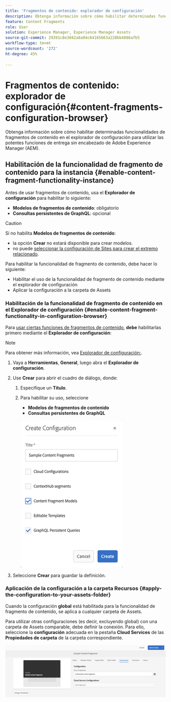 ```yaml
---
title: 'Fragmentos de contenido: explorador de configuración'
description: Obtenga información sobre cómo habilitar determinadas funcionalidades de fragmentos de contenido en el explorador de configuración para utilizar las potentes funciones de entrega sin encabezado de Adobe Experience Manager.
feature: Content Fragments
role: User
solution: Experience Manager, Experience Manager Assets
source-git-commit: 29391c8e3042a8a04c64165663a228bb4886afb5
workflow-type: tm+mt
source-wordcount: '272'
ht-degree: 45%

---
```


# Fragmentos de contenido: explorador de configuración{#content-fragments-configuration-browser}

Obtenga información sobre cómo habilitar determinadas funcionalidades de fragmentos de contenido en el explorador de configuración para utilizar las potentes funciones de entrega sin encabezado de Adobe Experience Manager (AEM).

## Habilitación de la funcionalidad de fragmento de contenido para la instancia {#enable-content-fragment-functionality-instance}

Antes de usar fragmentos de contenido, usa el **Explorador de configuración** para habilitar lo siguiente:

* **Modelos de fragmentos de contenido**: obligatorio
* **Consultas persistentes de GraphQL**: opcional

>[!CAUTION]
>
>Si no habilita **Modelos de fragmentos de contenido**:
>
>* la opción **Crear** no estará disponible para crear modelos.
>* no puede [seleccionar la configuración de Sites para crear el extremo relacionado](/help/sites-developing/headless/graphql-api/graphql-endpoint.md#enabling-graphql-endpoint).

Para habilitar la funcionalidad de fragmento de contenido, debe hacer lo siguiente:

* Habilitar el uso de la funcionalidad de fragmento de contenido mediante el explorador de configuración
* Aplicar la configuración a la carpeta de Assets

### Habilitación de la funcionalidad de fragmento de contenido en el Explorador de configuración {#enable-content-fragment-functionality-in-configuration-browser}

Para [usar ciertas funciones de fragmentos de contenido](#creating-a-content-fragment-model), **debe** habilitarlas primero mediante el **Explorador de configuración**:

>[!NOTE]
>
>Para obtener más información, vea [Explorador de configuración:](/help/sites-administering/configurations.md#using-configuration-browser).

1. Vaya a **Herramientas**, **General**, luego abra el **Explorador de configuración**.

1. Use **Crear** para abrir el cuadro de diálogo, donde:

   1. Especifique un **Título**.
   1. Para habilitar su uso, seleccione
      * **Modelos de fragmentos de contenido**
      * **Consultas persistentes de GraphQL**

      ![Definir configuración](assets/cfm-conf-01.png)

1. Seleccione **Crear** para guardar la definición.

<!-- 1. Select the location appropriate to your website. -->

### Aplicación de la configuración a la carpeta Recursos {#apply-the-configuration-to-your-assets-folder}

Cuando la configuración **global** está habilitada para la funcionalidad de fragmento de contenido, se aplica a cualquier carpeta de Assets.

Para utilizar otras configuraciones (es decir, excluyendo global) con una carpeta de Assets comparable, debe definir la conexión. Para ello, seleccione la **configuración** adecuada en la pestaña **Cloud Services** de las **Propiedades de carpeta** de la carpeta correspondiente.

![Aplicar configuración](assets/cfm-conf-02.png)
